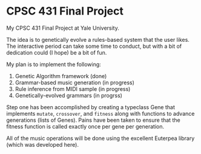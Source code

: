 CPSC 431 Final Project
======================

My CPSC 431 Final Project at Yale University.

The idea is to genetically evolve a rules-based system that the user likes. The interactive period can take some time to conduct, but with a bit of dedication could (I hope) be a bit of fun.

My plan is to implement the following:

1. Genetic Algorithm framework     (done)
2. Grammar-based music generation  (in progress)
3. Rule inference from MIDI sample (in progress)
4. Genetically-evolved grammars    (in progrss)

Step one has been accomplished by creating a typeclass Gene that implements `mutate`, `crossover`, and `fitness` along with functions to advance generations (lists of Genes).
Pains have been taken to ensure that the fitness function is called exactly once per gene per generation.

All of the music operations will be done using the excellent Euterpea library (which was developed here).
